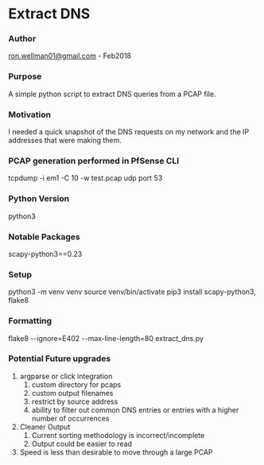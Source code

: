 # Extract DNS

### Author
ron.wellman01@gmail.com - Feb2018

### Purpose
A simple python script to extract DNS queries from a PCAP file.  

### Motivation
I needed a quick snapshot of the DNS requests on my network and the IP addresses that were making them.

### PCAP generation performed in PfSense CLI
tcpdump -i em1 -C 10 -w test.pcap udp port 53

### Python Version
python3

### Notable Packages
scapy-python3==0.23

### Setup
python3 -m venv venv
source venv/bin/activate
pip3 install scapy-python3, flake8

### Formatting
flake8 --ignore=E402 --max-line-length=80 extract_dns.py

### Potential Future upgrades
1. argparse or click integration
    1. custom directory for pcaps
    1. custom output filenames
    1. restrict by source address
    1. ability to filter out common DNS entries or entries with a higher number of occurrences
1. Cleaner Output
    1. Current sorting methodology is incorrect/incomplete
    1. Output could be easier to read
1. Speed is less than desirable to move through a large PCAP
